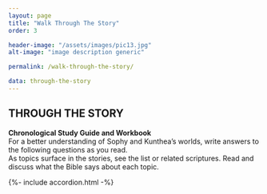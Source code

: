 ```yaml
---
layout: page
title: "Walk Through The Story"
order: 3

header-image: "/assets/images/pic13.jpg"
alt-image: "image description generic"

permalink: /walk-through-the-story/

data: through-the-story
---
```

## THROUGH THE STORY

**Chronological Study Guide and Workbook**<br>
For a better understanding of Sophy and Kunthea’s worlds, write answers to the 
following questions as you read.<br>
As topics surface in the stories, see the list or related scriptures. 
Read and discuss what the Bible says about each topic.

{%- include accordion.html -%}
